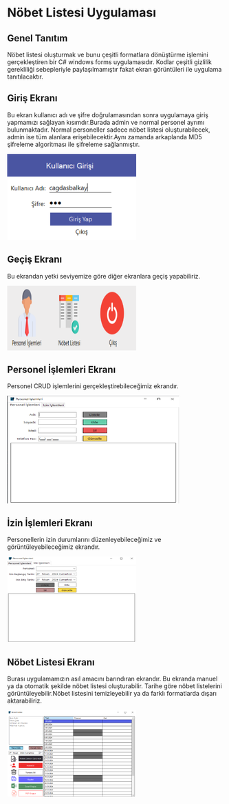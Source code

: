 # Nöbet Listesi Uygulaması

## Genel Tanıtım
Nöbet listesi oluşturmak ve bunu çeşitli formatlara dönüştürme işlemini gerçekleştiren bir C# windows forms uygulamasıdır. Kodlar çeşitli gizlilik gerekliliği sebepleriyle paylaşılmamıştır fakat ekran görüntüleri ile uygulama tanıtılacaktır.

## Giriş Ekranı
<p> Bu ekran kullanıcı adı ve şifre doğrulamasından sonra uygulamaya giriş yapmamızı sağlayan kısımdır.Burada admin ve normal personel ayrımı bulunmaktadır. Normal personeller sadece nöbet listesi oluşturabilecek, admin ise tüm alanlara erişebilecektir.Aynı zamanda arkaplanda MD5 şifreleme algoritması ile şifreleme sağlanmıştır. </p>
<img src = "images/giris.PNG" width = "300" height = "200">

## Geçiş Ekranı
<p> Bu ekrandan yetki seviyemize göre diğer ekranlara geçiş yapabiliriz. </p>
<img src = "images/gecis.PNG" width = "300" height = "150">

## Personel İşlemleri Ekranı
<p> Personel CRUD işlemlerini gerçekleştirebileceğimiz ekrandır. </p>
<img src = "images/personel.PNG" width = "400" height = "250">

## İzin İşlemleri Ekranı
<p> Personellerin izin durumlarını düzenleyebileceğimiz ve görüntüleyebileceğimiz ekrandır. </p>
<img src = "images/izin.PNG" width = "300" height = "200">

## Nöbet Listesi Ekranı
<p> Burası uygulamamızın asıl amacını barındıran ekrandır. Bu ekranda manuel ya da otomatik şekilde nöbet listesi oluşturabilir. Tarihe göre nöbet listelerini görüntüleyebilir.Nöbet listesini temizleyebilir ya da farklı formatlarda dışarı aktarabiliriz. </p>
<img src = "images/nobetlistesi.PNG" width = "300" height = "200">
